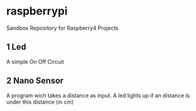 # raspberrypi
Sandbox Repository for Raspberry4 Projects

## 1 Led
A simple On Off Circuit

## 2 Nano Sensor
A program wich takes a distance as input. A led lights up if an distance is under this distance (in cm)
